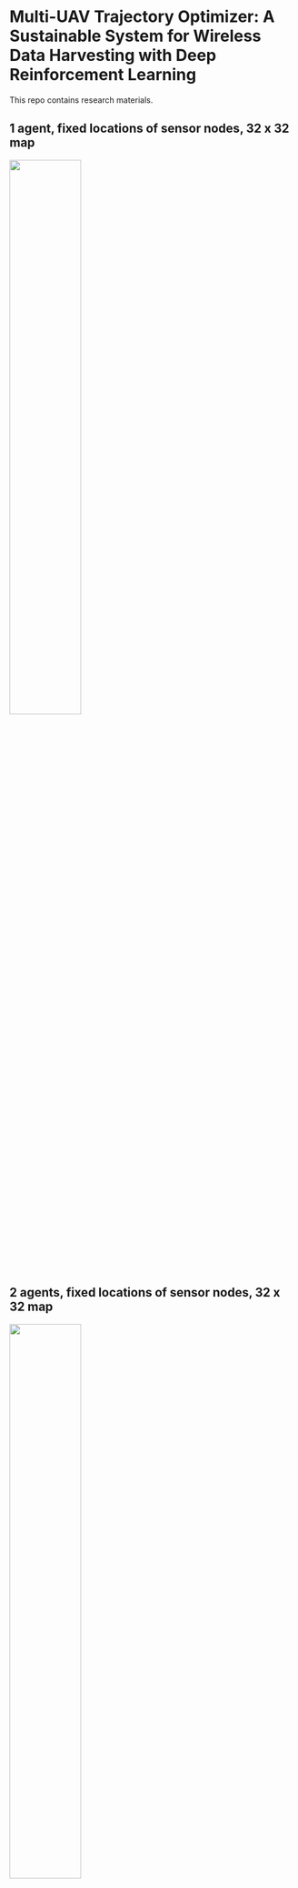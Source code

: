 # Multi-UAV Trajectory Optimizer: A Sustainable System for Wireless Data Harvesting with Deep Reinforcement Learning
This repo contains research materials.

## 1 agent, fixed locations of sensor nodes, 32 x 32 map
<img width="50%" src="https://user-images.githubusercontent.com/71582651/198019157-0ddd0d4b-7ec6-407d-b23f-36ec3f8b5ee6.gif"/>

## 2 agents, fixed locations of sensor nodes, 32 x 32 map
<img width="50%" src="https://user-images.githubusercontent.com/71582651/198027731-03ea1683-e485-4414-91cb-5a474ed60b9d.gif"/>


## 3 agents, fixed locations of sensor nodes, 32 x 32 map

## 3 agents, random locations of sensor nodes, 100 x 100 map

## 3 agents, random locations of sensor nodes, 100 x 100 map, different start and charging zone
